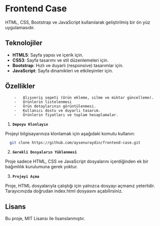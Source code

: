 # Frontend Case

HTML, CSS, Bootstrap ve JavaScript kullanılarak geliştirilmiş bir ön yüz uygulamasıdır.

## Teknolojiler

- **HTML5**: Sayfa yapısı ve içerik için.
- **CSS3**: Sayfa tasarımı ve stil düzenlemeleri için.
- **Bootstrap**: Hızlı ve duyarlı (responsive) tasarımlar için.
- **JavaScript**: Sayfa dinamikleri ve etkileşimler için.

## Özellikler

        -	Alışveriş sepeti (Ürün ekleme, silme ve miktar güncelleme).
        -	Ürünlerin listelenmesi
        -   Ürün detaylarının görüntülenmesi.
        -	Kullanıcı dostu ve duyarlı tasarım.
        -	Ürünlerin fiyatları ve toplam hesaplamalar.

1. **`Depoyu Klonlayın`**

Projeyi bilgisayarınıza klonlamak için aşağıdaki komutu kullanın:

```bash
  git clone https://github.com/aysenuraydin/frontend-case.git
```

2. **`Gerekli Dosyaların Yüklenmesi`**

Proje sadece HTML, CSS ve JavaScript dosyalarını içerdiğinden ek bir bağımlılık kurulumuna gerek yoktur.

3. **`Projeyi Açma`**

Proje, HTML dosyalarıyla çalıştığı için yalnızca dosyayı açmanız yeterlidir. Tarayıcınızda doğrudan index.html dosyasını açabilirsiniz.

## Lisans

Bu proje, MIT Lisansı ile lisanslanmıştır.
